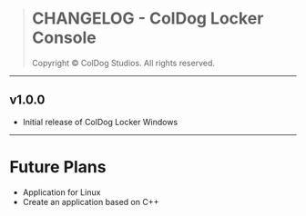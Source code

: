 > # CHANGELOG - ColDog Locker Console
>
> Copyright © ColDog Studios. All rights reserved.


---

## v1.0.0

 - Initial release of ColDog Locker Windows

---

# Future Plans

 - Application for Linux
 - Create an application based on C++
